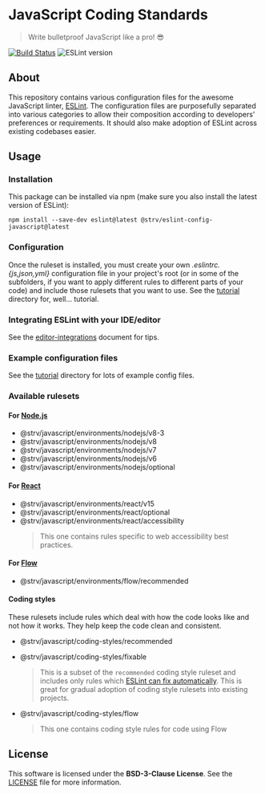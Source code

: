 [eslint-url]: http://eslint.org
[travis-badge]: https://travis-ci.org/strvcom/eslint-config-javascript.svg
[travis-url]: https://travis-ci.org/strvcom/eslint-config-javascript
[eslint-version]: https://img.shields.io/badge/ESLint->=4.9.0-brightgreen.svg
[eslint-fixing]: http://eslint.org/docs/user-guide/command-line-interface#fix
[flow-home]: https://flow.org
[react-home]: http://reactjs.com
[nodejs-home]: https://nodejs.org


# JavaScript Coding Standards

> Write bulletproof JavaScript like a pro! 😎

[![Build Status][travis-badge]][travis-url]
![ESLint version][eslint-version]


## About

This repository contains various configuration files for the awesome JavaScript linter, [ESLint][eslint-url]. The configuration files are purposefully separated into various categories to allow their composition according to developers' preferences or requirements. It should also make adoption of ESLint across existing codebases easier.

## Usage

### Installation

This package can be installed via npm (make sure you also install the latest version of ESLint):

`npm install --save-dev eslint@latest @strv/eslint-config-javascript@latest`

### Configuration

Once the ruleset is installed, you must create your own *.eslintrc.{js,json,yml}* configuration file in your project's root (or in some of the subfolders, if you want to apply different rules to different parts of your code) and include those rulesets that you want to use. See the [tutorial](tutorial) directory for, well... tutorial.

### Integrating ESLint with your IDE/editor

See the [editor-integrations](tutorial/editor-integrations.md) document for tips.

### Example configuration files

See the [tutorial](tutorial) directory for lots of example config files.

### Available rulesets

#### For [Node.js][nodejs-home]

- @strv/javascript/environments/nodejs/v8-3
- @strv/javascript/environments/nodejs/v8
- @strv/javascript/environments/nodejs/v7
- @strv/javascript/environments/nodejs/v6
- @strv/javascript/environments/nodejs/optional

#### For [React][react-home]

- @strv/javascript/environments/react/v15
- @strv/javascript/environments/react/optional
- @strv/javascript/environments/react/accessibility
  > This one contains rules specific to web accessibility best practices.

#### For [Flow][flow-home]

- @strv/javascript/environments/flow/recommended

#### Coding styles

These rulesets include rules which deal with how the code looks like and not how it works. They help keep the code clean and consistent.

- @strv/javascript/coding-styles/recommended
- @strv/javascript/coding-styles/fixable
  > This is a subset of the `recommended` coding style ruleset and includes only rules which [ESLint can fix automatically][eslint-fixing]. This is great for gradual adoption of coding style rulesets into existing projects.

- @strv/javascript/coding-styles/flow
  > This one contains coding style rules for code using Flow

## License

This software is licensed under the **BSD-3-Clause License**. See the [LICENSE](LICENSE) file for more information.
